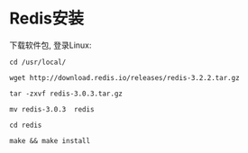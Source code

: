 # Redis安装


下载软件包, 登录Linux:

```
cd /usr/local/

wget http://download.redis.io/releases/redis-3.2.2.tar.gz

tar -zxvf redis-3.0.3.tar.gz

mv redis-3.0.3  redis

cd redis

make && make install
```







